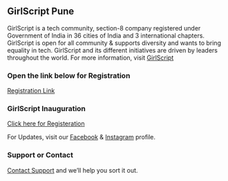 ## GirlScript Pune

GirlScript is a tech community,  section-8 company registered under Government of India in 36 cities of India and 3 international chapters. GirlScript is open for all community & supports diversity and wants to bring equality in tech. GirlScript and its different initiatives are driven by leaders throughout the world.
For more information, visit [GirlScript]( http://www.girlscript.tech/)


### Open the link below for Registration
[Registration Link](bit.ly/gspc-register)

### GirlScript Inauguration
[Click here for Registeration](https://goo.gl/forms/lamsx4jocg0zZ)


For Updates, visit our [Facebook](https://www.facebook.com/girlscriptpunecommunity) & [Instagram](https://instagram.com/girlscriptpune?utm_source=ig_profile_share&igshid=cemnxa20h74o) profile.





### Support or Contact

[Contact Support](girkscript@mitaoe.ac.in) and we’ll help you sort it out.
